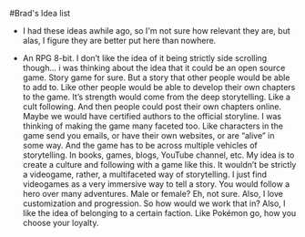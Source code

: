 #Brad's Idea list

- I had these ideas awhile ago, so I'm not sure how relevant they are, but alas, I figure they are better put here than nowhere.

- An RPG 8-bit. I don’t like the idea of it being strictly side scrolling though... i was thinking about the idea that it could be an open source game. Story game for sure. But a story that other people would be able to add to. Like other people would be able to develop their own chapters to the game. It’s strength would come from the deep storytelling. Like a cult following. And then people could post their own chapters online. Maybe we would have certified authors to the official storyline. I was thinking of making the game many faceted too. Like characters in the game send you emails, or have their own websites, or are “alive” in some way. And the game has to be across multiple vehicles of storytelling. In books, games, blogs, YouTube channel, etc. My idea is to create a culture and following with a game like this. It wouldn’t be strictly a videogame, rather, a multifaceted way of storytelling. I just find videogames as a very immersive way to tell a story. You would follow a hero over many adventures. Male or female? Eh, not sure. Also, I love customization and progression. So how would we work that in? Also, I like the idea of belonging to a certain faction. Like Pokémon go, how you choose your loyalty.
